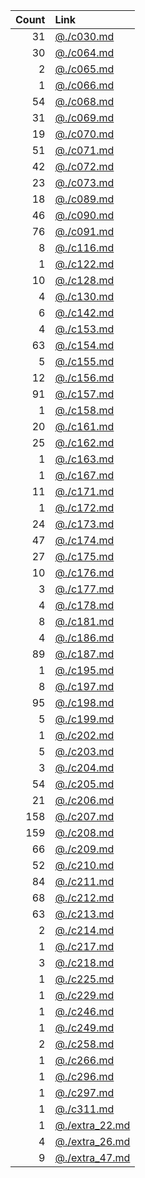 | Count | Link |
|----:|:------------------------|
|  31 | [@./c030.md](./c030.md) |
|  30 | [@./c064.md](./c064.md) |
|   2 | [@./c065.md](./c065.md) |
|   1 | [@./c066.md](./c066.md) |
|  54 | [@./c068.md](./c068.md) |
|  31 | [@./c069.md](./c069.md) |
|  19 | [@./c070.md](./c070.md) |
|  51 | [@./c071.md](./c071.md) |
|  42 | [@./c072.md](./c072.md) |
|  23 | [@./c073.md](./c073.md) |
|  18 | [@./c089.md](./c089.md) |
|  46 | [@./c090.md](./c090.md) |
|  76 | [@./c091.md](./c091.md) |
|   8 | [@./c116.md](./c116.md) |
|   1 | [@./c122.md](./c122.md) |
|  10 | [@./c128.md](./c128.md) |
|   4 | [@./c130.md](./c130.md) |
|   6 | [@./c142.md](./c142.md) |
|   4 | [@./c153.md](./c153.md) |
|  63 | [@./c154.md](./c154.md) |
|   5 | [@./c155.md](./c155.md) |
|  12 | [@./c156.md](./c156.md) |
|  91 | [@./c157.md](./c157.md) |
|   1 | [@./c158.md](./c158.md) |
|  20 | [@./c161.md](./c161.md) |
|  25 | [@./c162.md](./c162.md) |
|   1 | [@./c163.md](./c163.md) |
|   1 | [@./c167.md](./c167.md) |
|  11 | [@./c171.md](./c171.md) |
|   1 | [@./c172.md](./c172.md) |
|  24 | [@./c173.md](./c173.md) |
|  47 | [@./c174.md](./c174.md) |
|  27 | [@./c175.md](./c175.md) |
|  10 | [@./c176.md](./c176.md) |
|   3 | [@./c177.md](./c177.md) |
|   4 | [@./c178.md](./c178.md) |
|   8 | [@./c181.md](./c181.md) |
|   4 | [@./c186.md](./c186.md) |
|  89 | [@./c187.md](./c187.md) |
|   1 | [@./c195.md](./c195.md) |
|   8 | [@./c197.md](./c197.md) |
|  95 | [@./c198.md](./c198.md) |
|   5 | [@./c199.md](./c199.md) |
|   1 | [@./c202.md](./c202.md) |
|   5 | [@./c203.md](./c203.md) |
|   3 | [@./c204.md](./c204.md) |
|  54 | [@./c205.md](./c205.md) |
|  21 | [@./c206.md](./c206.md) |
| 158 | [@./c207.md](./c207.md) |
| 159 | [@./c208.md](./c208.md) |
|  66 | [@./c209.md](./c209.md) |
|  52 | [@./c210.md](./c210.md) |
|  84 | [@./c211.md](./c211.md) |
|  68 | [@./c212.md](./c212.md) |
|  63 | [@./c213.md](./c213.md) |
|   2 | [@./c214.md](./c214.md) |
|   1 | [@./c217.md](./c217.md) |
|   3 | [@./c218.md](./c218.md) |
|   1 | [@./c225.md](./c225.md) |
|   1 | [@./c229.md](./c229.md) |
|   1 | [@./c246.md](./c246.md) |
|   1 | [@./c249.md](./c249.md) |
|   2 | [@./c258.md](./c258.md) |
|   1 | [@./c266.md](./c266.md) |
|   1 | [@./c296.md](./c296.md) |
|   1 | [@./c297.md](./c297.md) |
|   1 | [@./c311.md](./c311.md) |
|   1 | [@./extra_22.md](./extra_22.md) |
|   4 | [@./extra_26.md](./extra_26.md) |
|   9 | [@./extra_47.md](./extra_47.md) |
